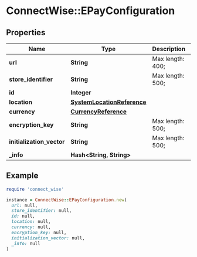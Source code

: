# ConnectWise::EPayConfiguration

## Properties

| Name | Type | Description | Notes |
| ---- | ---- | ----------- | ----- |
| **url** | **String** |  Max length: 400; |  |
| **store_identifier** | **String** |  Max length: 500; |  |
| **id** | **Integer** |  | [optional] |
| **location** | [**SystemLocationReference**](SystemLocationReference.md) |  | [optional] |
| **currency** | [**CurrencyReference**](CurrencyReference.md) |  | [optional] |
| **encryption_key** | **String** |  Max length: 500; | [optional] |
| **initialization_vector** | **String** |  Max length: 500; | [optional] |
| **_info** | **Hash&lt;String, String&gt;** |  | [optional] |

## Example

```ruby
require 'connect_wise'

instance = ConnectWise::EPayConfiguration.new(
  url: null,
  store_identifier: null,
  id: null,
  location: null,
  currency: null,
  encryption_key: null,
  initialization_vector: null,
  _info: null
)
```

